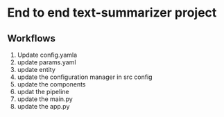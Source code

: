 # End to end text-summarizer project

## Workflows

1. Update config.yamla 
2. update params.yaml 
3. update entity
4. update the configuration manager in src config
5. update the components
6. updat the pipeline
7. update the main.py
8. update the app.py
